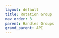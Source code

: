 ```yaml
---
layout: default
title: Rotation Group
nav_order: 3
parent: Handles Groups
grand_parent: API
---
```


